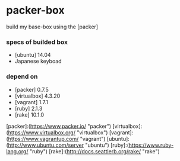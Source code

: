 packer-box
==========
build my base-box using the [packer]

### specs of builded box
* [ubuntu] 14.04
* Japanese keyboad

### depend on
* [packer] 0.7.5
* [virtualbox] 4.3.20
* [vagrant] 1.7.1
* [ruby] 2.1.3
* [rake] 10.1.0


[packer]:(https://www.packer.io/ "packer")
[virtualbox]:(https://www.virtualbox.org/ "virtualbox")
[vagrant]:(https://www.vagrantup.com/ "vagrant")
[ubuntu]:(http://www.ubuntu.com/server "ubuntu")
[ruby]:(https://www.ruby-lang.org/ "ruby")
[rake]:(http://docs.seattlerb.org/rake/ "rake")

